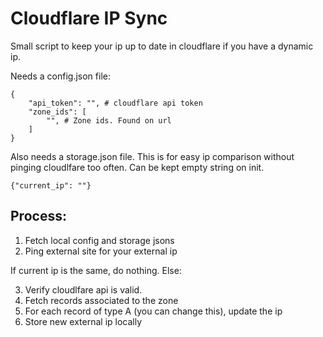 # Cloudflare IP Sync

Small script to keep your ip up to date in cloudflare if you have a dynamic ip.

Needs a config.json file:
```
{
    "api_token": "", # cloudflare api token
    "zone_ids": [
        "", # Zone ids. Found on url
    ]
}
```

Also needs a storage.json file. This is for easy ip comparison without pinging cloudlfare too often. Can be kept empty string on init.
```
{"current_ip": ""}
```

## Process:
1. Fetch local config and storage jsons
2. Ping external site for your external ip

If current ip is the same, do nothing. Else:

3. Verify cloudlfare api is valid.
4. Fetch records associated to the zone
5. For each record of type A (you can change this), update the ip
6. Store new external ip locally

